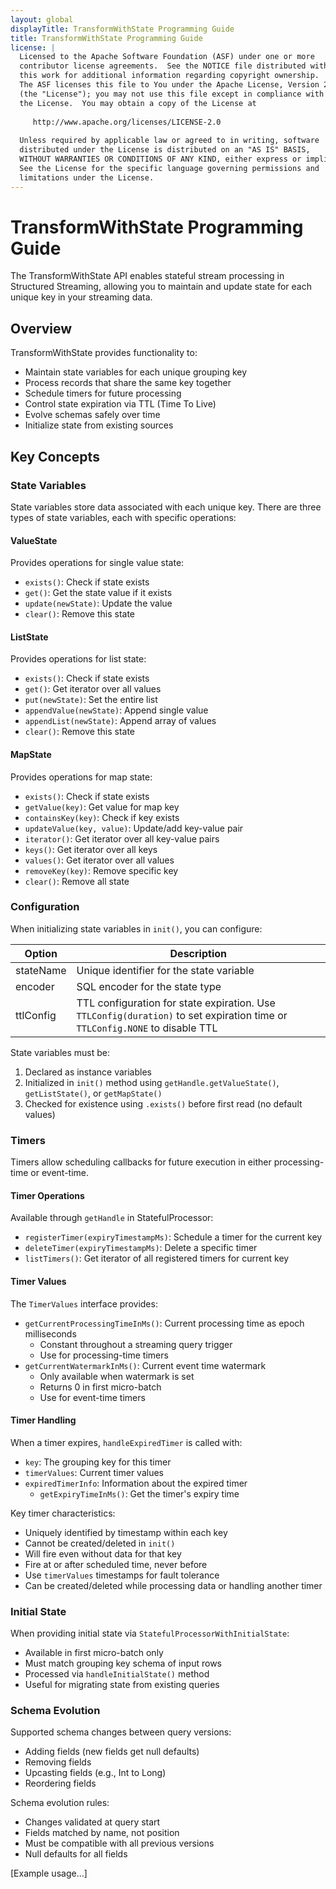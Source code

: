 ```yaml
---
layout: global
displayTitle: TransformWithState Programming Guide
title: TransformWithState Programming Guide
license: |
  Licensed to the Apache Software Foundation (ASF) under one or more
  contributor license agreements.  See the NOTICE file distributed with
  this work for additional information regarding copyright ownership.
  The ASF licenses this file to You under the Apache License, Version 2.0
  (the "License"); you may not use this file except in compliance with
  the License.  You may obtain a copy of the License at
 
     http://www.apache.org/licenses/LICENSE-2.0
 
  Unless required by applicable law or agreed to in writing, software
  distributed under the License is distributed on an "AS IS" BASIS,
  WITHOUT WARRANTIES OR CONDITIONS OF ANY KIND, either express or implied.
  See the License for the specific language governing permissions and
  limitations under the License.
---
```


# TransformWithState Programming Guide

The TransformWithState API enables stateful stream processing in Structured Streaming, allowing you to maintain and update state for each unique key in your streaming data.

## Overview

TransformWithState provides functionality to:
* Maintain state variables for each unique grouping key
* Process records that share the same key together
* Schedule timers for future processing
* Control state expiration via TTL (Time To Live)
* Evolve schemas safely over time
* Initialize state from existing sources

## Key Concepts

### State Variables

State variables store data associated with each unique key. There are three types of state variables, each with specific operations:

#### ValueState
Provides operations for single value state:
* `exists()`: Check if state exists
* `get()`: Get the state value if it exists
* `update(newState)`: Update the value
* `clear()`: Remove this state

#### ListState
Provides operations for list state:
* `exists()`: Check if state exists
* `get()`: Get iterator over all values
* `put(newState)`: Set the entire list
* `appendValue(newState)`: Append single value
* `appendList(newState)`: Append array of values
* `clear()`: Remove this state

#### MapState
Provides operations for map state:
* `exists()`: Check if state exists
* `getValue(key)`: Get value for map key
* `containsKey(key)`: Check if key exists
* `updateValue(key, value)`: Update/add key-value pair
* `iterator()`: Get iterator over all key-value pairs
* `keys()`: Get iterator over all keys
* `values()`: Get iterator over all values
* `removeKey(key)`: Remove specific key
* `clear()`: Remove all state

### Configuration

When initializing state variables in `init()`, you can configure:

<table>
<thead><tr><th>Option</th><th>Description</th></tr></thead>
<tr>
  <td>stateName</td>
  <td>Unique identifier for the state variable</td>
</tr>
<tr>
  <td>encoder</td>
  <td>SQL encoder for the state type</td>
</tr>
<tr>
  <td>ttlConfig</td>
  <td>TTL configuration for state expiration. Use <code>TTLConfig(duration)</code> to set expiration time or <code>TTLConfig.NONE</code> to disable TTL</td>
</tr>
</table>

State variables must be:
1. Declared as instance variables
2. Initialized in `init()` method using `getHandle.getValueState()`, `getListState()`, or `getMapState()`
3. Checked for existence using `.exists()` before first read (no default values)

### Timers

Timers allow scheduling callbacks for future execution in either processing-time or event-time.

#### Timer Operations
Available through `getHandle` in StatefulProcessor:
* `registerTimer(expiryTimestampMs)`: Schedule a timer for the current key
* `deleteTimer(expiryTimestampMs)`: Delete a specific timer
* `listTimers()`: Get iterator of all registered timers for current key

#### Timer Values
The `TimerValues` interface provides:
* `getCurrentProcessingTimeInMs()`: Current processing time as epoch milliseconds
    * Constant throughout a streaming query trigger
    * Use for processing-time timers
* `getCurrentWatermarkInMs()`: Current event time watermark
    * Only available when watermark is set
    * Returns 0 in first micro-batch
    * Use for event-time timers

#### Timer Handling
When a timer expires, `handleExpiredTimer` is called with:
* `key`: The grouping key for this timer
* `timerValues`: Current timer values
* `expiredTimerInfo`: Information about the expired timer
    * `getExpiryTimeInMs()`: Get the timer's expiry time

Key timer characteristics:
* Uniquely identified by timestamp within each key
* Cannot be created/deleted in `init()`
* Will fire even without data for that key
* Fire at or after scheduled time, never before
* Use `timerValues` timestamps for fault tolerance
* Can be created/deleted while processing data or handling another timer

### Initial State
When providing initial state via `StatefulProcessorWithInitialState`:
* Available in first micro-batch only
* Must match grouping key schema of input rows
* Processed via `handleInitialState()` method
* Useful for migrating state from existing queries

### Schema Evolution
Supported schema changes between query versions:
* Adding fields (new fields get null defaults)
* Removing fields
* Upcasting fields (e.g., Int to Long)
* Reordering fields

Schema evolution rules:
* Changes validated at query start
* Fields matched by name, not position
* Must be compatible with all previous versions
* Null defaults for all fields

[Example usage...]